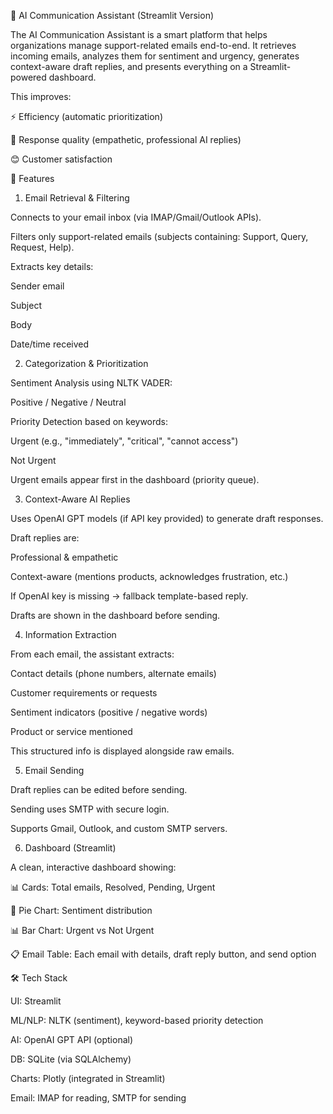 📧 AI Communication Assistant (Streamlit Version)

The AI Communication Assistant is a smart platform that helps organizations manage support-related emails end-to-end.
It retrieves incoming emails, analyzes them for sentiment and urgency, generates context-aware draft replies, and presents everything on a Streamlit-powered dashboard.

This improves:

⚡ Efficiency (automatic prioritization)

💬 Response quality (empathetic, professional AI replies)

😊 Customer satisfaction

🚀 Features
1. Email Retrieval & Filtering

Connects to your email inbox (via IMAP/Gmail/Outlook APIs).

Filters only support-related emails (subjects containing: Support, Query, Request, Help).

Extracts key details:

Sender email

Subject

Body

Date/time received

2. Categorization & Prioritization

Sentiment Analysis using NLTK VADER:

Positive / Negative / Neutral

Priority Detection based on keywords:

Urgent (e.g., "immediately", "critical", "cannot access")

Not Urgent

Urgent emails appear first in the dashboard (priority queue).

3. Context-Aware AI Replies

Uses OpenAI GPT models (if API key provided) to generate draft responses.

Draft replies are:

Professional & empathetic

Context-aware (mentions products, acknowledges frustration, etc.)

If OpenAI key is missing → fallback template-based reply.

Drafts are shown in the dashboard before sending.

4. Information Extraction

From each email, the assistant extracts:

Contact details (phone numbers, alternate emails)

Customer requirements or requests

Sentiment indicators (positive / negative words)

Product or service mentioned

This structured info is displayed alongside raw emails.

5. Email Sending

Draft replies can be edited before sending.

Sending uses SMTP with secure login.

Supports Gmail, Outlook, and custom SMTP servers.

6. Dashboard (Streamlit)

A clean, interactive dashboard showing:

📊 Cards: Total emails, Resolved, Pending, Urgent

🥧 Pie Chart: Sentiment distribution

📊 Bar Chart: Urgent vs Not Urgent

📋 Email Table: Each email with details, draft reply button, and send option

🛠️ Tech Stack

UI: Streamlit

ML/NLP: NLTK (sentiment), keyword-based priority detection

AI: OpenAI GPT API (optional)

DB: SQLite (via SQLAlchemy)

Charts: Plotly (integrated in Streamlit)

Email: IMAP for reading, SMTP for sending
